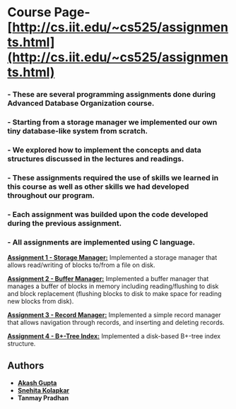 # Course Page- [http://cs.iit.edu/~cs525/assignments.html](http://cs.iit.edu/~cs525/assignments.html)

### - These are several programming assignments done during Advanced Database Organization course.

### - Starting from a storage manager we implemented our own tiny database-like system from scratch.

### - We explored how to implement the concepts and data structures discussed in the lectures and readings.

### - These assignments required the use of skills we learned in this course as well as other skills we had developed throughout our program.

### - Each assignment was builded upon the code developed during the previous assignment.

### - All assignments are implemented using C language.




**[Assignment 1 - Storage Manager:](https://github.com/akash22gupta/CS-525-Advanced-Database-Organization/tree/master/assign1)** Implemented a storage manager that allows read/writing of blocks to/from a file on disk.

**[Assignment 2 - Buffer Manager:](https://github.com/akash22gupta/CS-525-Advanced-Database-Organization/tree/master/assign2)** Implemented a buffer manager that manages a buffer of blocks in memory including reading/flushing to disk and block replacement (flushing blocks to disk to make space for reading new blocks from disk).

**[Assignment 3 - Record Manager:](https://github.com/akash22gupta/CS-525-Advanced-Database-Organization/tree/master/assign3)** Implemented a simple record manager that allows navigation through records, and inserting and deleting records.

**[Assignment 4 - B+-Tree Index:](https://github.com/akash22gupta/CS-525-Advanced-Database-Organization/tree/master/assign4)** Implemented a disk-based B+-tree index structure.


## Authors

* **[Akash Gupta](https://github.com/akash22gupta)**
* **[Snehita Kolapkar](https://github.com/snehitak24)**
* **Tanmay Pradhan**
